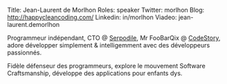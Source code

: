Title: Jean-Laurent de Morlhon
Roles: speaker
Twitter: morlhon‎
Blog: http://happycleancoding.com/
Linkedin: in/morlhon‎
Viadeo: jean-laurent.demorlhon

Programmeur indépendant, CTO @ [Serpodile][1], Mr FooBarQix @ [CodeStory][2], adore développer simplement & intelligemment avec des développeurs passionnés. 

Fidèle défenseur des programmeurs, explore le mouvement Software Craftsmanship, développe des applications pour enfants dys.

[1]: http://serpodile.com/ "Serpodile"
[2]: http://code-story.net/ "CodeStory"
